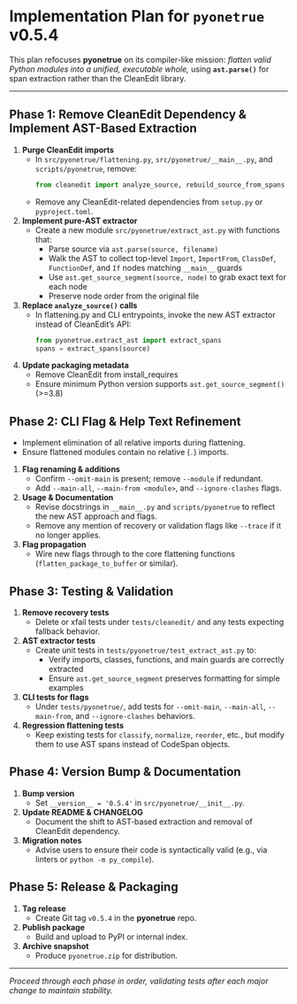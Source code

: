 # Implementation Plan for `pyonetrue` v0.5.4

This plan refocuses **pyonetrue** on its compiler-like mission: _flatten valid Python modules into a unified, executable whole,_ using **`ast.parse()`** for span extraction rather than the CleanEdit library.

---

## Phase 1: Remove CleanEdit Dependency & Implement AST-Based Extraction

1. **Purge CleanEdit imports**  
   - In `src/pyonetrue/flattening.py`, `src/pyonetrue/__main__.py`, and `scripts/pyonetrue`, remove:
     ```python
     from cleanedit import analyze_source, rebuild_source_from_spans
     ```
   - Remove any CleanEdit-related dependencies from `setup.py` or `pyproject.toml`.
2. **Implement pure-AST extractor**  
   - Create a new module `src/pyonetrue/extract_ast.py` with functions that:
     - Parse source via `ast.parse(source, filename)`
     - Walk the AST to collect top-level `Import`, `ImportFrom`, `ClassDef`, `FunctionDef`, and `If` nodes matching `__main__` guards
     - Use `ast.get_source_segment(source, node)` to grab exact text for each node
     - Preserve node order from the original file
3. **Replace `analyze_source()` calls**  
   - In flattening.py and CLI entrypoints, invoke the new AST extractor instead of CleanEdit’s API:
     ```python
     from pyonetrue.extract_ast import extract_spans
     spans = extract_spans(source)
     ```
4. **Update packaging metadata**  
   - Remove CleanEdit from install_requires
   - Ensure minimum Python version supports `ast.get_source_segment()` (>=3.8)

## Phase 2: CLI Flag & Help Text Refinement

- Implement elimination of all relative imports during flattening.
- Ensure flattened modules contain no relative (`.`) imports.

1. **Flag renaming & additions**  
   - Confirm `--omit-main` is present; remove `--module` if redundant.  
   - Add `--main-all`, `--main-from <module>`, and `--ignore-clashes` flags.  
2. **Usage & Documentation**  
   - Revise docstrings in `__main__.py` and `scripts/pyonetrue` to reflect the new AST approach and flags.  
   - Remove any mention of recovery or validation flags like `--trace` if it no longer applies.
3. **Flag propagation**  
   - Wire new flags through to the core flattening functions (`flatten_package_to_buffer` or similar).

## Phase 3: Testing & Validation

1. **Remove recovery tests**  
   - Delete or xfail tests under `tests/cleanedit/` and any tests expecting fallback behavior.  
2. **AST extractor tests**  
   - Create unit tests in `tests/pyonetrue/test_extract_ast.py` to:
     - Verify imports, classes, functions, and main guards are correctly extracted
     - Ensure `ast.get_source_segment` preserves formatting for simple examples
3. **CLI tests for flags**  
   - Under `tests/pyonetrue/`, add tests for `--omit-main`, `--main-all`, `--main-from`, and `--ignore-clashes` behaviors.
4. **Regression flattening tests**  
   - Keep existing tests for `classify`, `normalize`, `reorder`, etc., but modify them to use AST spans instead of CodeSpan objects.

## Phase 4: Version Bump & Documentation

1. **Bump version**
   - Set `__version__ = '0.5.4'` in `src/pyonetrue/__init__.py`.
2. **Update README & CHANGELOG**  
   - Document the shift to AST-based extraction and removal of CleanEdit dependency.
3. **Migration notes**  
   - Advise users to ensure their code is syntactically valid (e.g., via linters or `python -m py_compile`).

## Phase 5: Release & Packaging

1. **Tag release**
   - Create Git tag `v0.5.4` in the **pyonetrue** repo.
2. **Publish package**  
   - Build and upload to PyPI or internal index.
3. **Archive snapshot**  
   - Produce `pyonetrue.zip` for distribution.

---

*Proceed through each phase in order, validating tests after each major change to maintain stability.*


